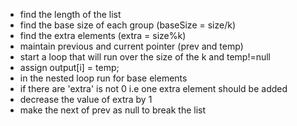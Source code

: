- find the length of the list
- find the base size of each group (baseSize = size/k)
- find the extra elements (extra = size%k)
- maintain previous and current pointer (prev and temp)
- start a loop that will run over the size of the k and temp!=null
- assign output[i] = temp;
- in the nested loop run for base elements
- if there are 'extra' is not 0 i.e one extra element should be added
- decrease the value of extra by 1
- make the next of prev as null to break the list